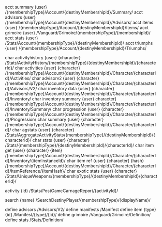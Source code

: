 
acct summary {user}                         /{membershipType}/Account/{destinyMembershipId}/Summary/
acct advisors {user}                        /{membershipType}/Account/{destinyMembershipId}/Advisors/
acct items {user}                           /{membershipType}/Account/{destinyMembershipId}/Items/
acct grimoire {user}                        /Vanguard/Grimoire/{membershipType}/{membershipId}/
acct stats {user}                           /Stats/Account/{membershipType}/{destinyMembershipId}/
acct triumphs {user}                        /{membershipType}/Account/{destinyMembershipId}/Triumphs/

char activityhistory {user} {character}     /Stats/ActivityHistory/{membershipType}/{destinyMembershipId}/{characterId}/
char activities {user} {character}          /{membershipType}/Account/{destinyMembershipId}/Character/{characterId}/Activities/
char advisorv2 {user} {character}           /{membershipType}/Account/{destinyMembershipId}/Character/{characterId}/Advisors/V2/
char inventory data {user} {character}      /{membershipType}/Account/{destinyMembershipId}/Character/{characterId}/Inventory/
char inventory summary {user} character}    /{membershipType}/Account/{destinyMembershipId}/Character/{characterId}/Inventory/Summary/
char progression {user} {character}         /{membershipType}/Account/{destinyMembershipId}/Character/{characterId}/Progression/
char summary {user} {character}             /{membershipType}/Account/{destinyMembershipId}/Character/{characterId}/
char agstats {user} {character}             /Stats/AggregateActivityStats/{membershipType}/{destinyMembershipId}/{characterId}/
char stats {user} {character}               /Stats/{membershipType}/{destinyMembershipId}/{characterId}/
char item get {user} {character} {item}     /{membershipType}/Account/{destinyMembershipId}/Character/{characterId}/Inventory/{itemInstanceId}/
char item ref {user} {character} {hash}     /{membershipType}/Account/{destinyMembershipId}/Character/{characterId}/ItemReference/{itemHash}/
char exotic stats {user} {character}        /Stats/UniqueWeapons/{membershipType}/{destinyMembershipId}/{characterId}/

activity {id}                               /Stats/PostGameCarnageReport/{activityId}/

search {name}                               /SearchDestinyPlayer/{membershipType}/{displayName}/

define advisors                             /Advisors/V2/
define manifests                            /Manifest
define item {type} {id}                     /Manifest/{type}/{id}/
define grimoire                             /Vanguard/Grimoire/Definition/
define stats                                /Stats/Definition/



